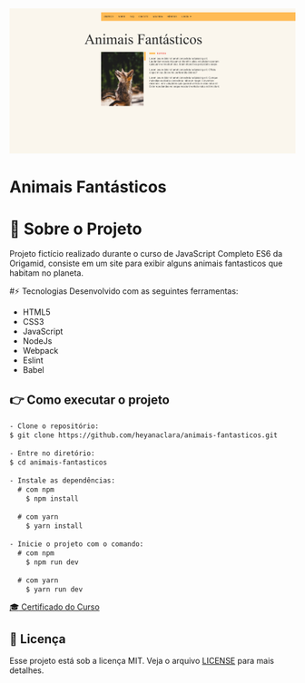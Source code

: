 <div align="center">
  <img src=".github/screenshot.png" alt="screenshot">
</div>

# Animais Fantásticos
# :fox_face: Sobre o Projeto
Projeto fictício realizado durante o curso de JavaScript Completo ES6 da Origamid, consiste em um site para exibir alguns animais fantasticos que habitam no planeta.

#⚡ Tecnologias
Desenvolvido com as seguintes ferramentas:

* HTML5
* CSS3
* JavaScript
* NodeJs
* Webpack
* Eslint
* Babel

## :point_right: Como executar o projeto
```
- Clone o repositório:
$ git clone https://github.com/heyanaclara/animais-fantasticos.git

- Entre no diretório:
$ cd animais-fantasticos

- Instale as dependências:
  # com npm
    $ npm install

  # com yarn
    $ yarn install

- Inicie o projeto com o comando:
  # com npm
    $ npm run dev

  # com yarn
    $ yarn run dev
```
[:mortar_board: Certificado do Curso](https://www.origamid.com/certificate/bd7f3bf4/)

## :memo: Licença
Esse projeto está sob a licença MIT. Veja o arquivo [LICENSE](LICENSE.md) para mais detalhes.

